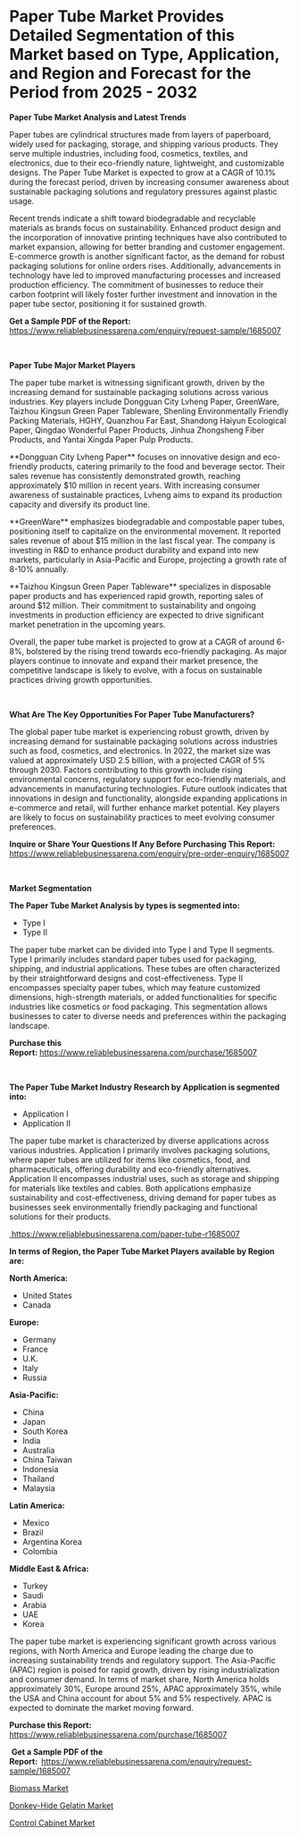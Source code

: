<p><h1>Paper Tube Market Provides Detailed Segmentation of this Market based on Type, Application, and Region and Forecast for the Period from 2025 - 2032</h1></p><p><strong>Paper Tube Market Analysis and Latest Trends</strong></p>
<p><p>Paper tubes are cylindrical structures made from layers of paperboard, widely used for packaging, storage, and shipping various products. They serve multiple industries, including food, cosmetics, textiles, and electronics, due to their eco-friendly nature, lightweight, and customizable designs. The Paper Tube Market is expected to grow at a CAGR of 10.1% during the forecast period, driven by increasing consumer awareness about sustainable packaging solutions and regulatory pressures against plastic usage.</p><p>Recent trends indicate a shift toward biodegradable and recyclable materials as brands focus on sustainability. Enhanced product design and the incorporation of innovative printing techniques have also contributed to market expansion, allowing for better branding and customer engagement. E-commerce growth is another significant factor, as the demand for robust packaging solutions for online orders rises. Additionally, advancements in technology have led to improved manufacturing processes and increased production efficiency. The commitment of businesses to reduce their carbon footprint will likely foster further investment and innovation in the paper tube sector, positioning it for sustained growth.</p></p>
<p><strong>Get a Sample PDF of the Report:&nbsp;</strong> <a href="https://www.reliablebusinessarena.com/enquiry/request-sample/1685007?utm_campaign=2146&utm_medium=2&utm_source=Github&utm_content=ia&utm_term=26032025&utm_id=paper-tube">https://www.reliablebusinessarena.com/enquiry/request-sample/1685007</a></p>
<p>&nbsp;</p>
<p><strong>Paper Tube Major Market Players</strong></p>
<p><p>The paper tube market is witnessing significant growth, driven by the increasing demand for sustainable packaging solutions across various industries. Key players include Dongguan City Lvheng Paper, GreenWare, Taizhou Kingsun Green Paper Tableware, Shenling Environmentally Friendly Packing Materials, HGHY, Quanzhou Far East, Shandong Haiyun Ecological Paper, Qingdao Wonderful Paper Products, Jinhua Zhongsheng Fiber Products, and Yantai Xingda Paper Pulp Products.</p><p>**Dongguan City Lvheng Paper** focuses on innovative design and eco-friendly products, catering primarily to the food and beverage sector. Their sales revenue has consistently demonstrated growth, reaching approximately $10 million in recent years. With increasing consumer awareness of sustainable practices, Lvheng aims to expand its production capacity and diversify its product line.</p><p>**GreenWare** emphasizes biodegradable and compostable paper tubes, positioning itself to capitalize on the environmental movement. It reported sales revenue of about $15 million in the last fiscal year. The company is investing in R&D to enhance product durability and expand into new markets, particularly in Asia-Pacific and Europe, projecting a growth rate of 8-10% annually.</p><p>**Taizhou Kingsun Green Paper Tableware** specializes in disposable paper products and has experienced rapid growth, reporting sales of around $12 million. Their commitment to sustainability and ongoing investments in production efficiency are expected to drive significant market penetration in the upcoming years.</p><p>Overall, the paper tube market is projected to grow at a CAGR of around 6-8%, bolstered by the rising trend towards eco-friendly packaging. As major players continue to innovate and expand their market presence, the competitive landscape is likely to evolve, with a focus on sustainable practices driving growth opportunities.</p></p>
<p>&nbsp;</p>
<p><strong>What Are The Key Opportunities For Paper Tube Manufacturers?</strong></p>
<p><p>The global paper tube market is experiencing robust growth, driven by increasing demand for sustainable packaging solutions across industries such as food, cosmetics, and electronics. In 2022, the market size was valued at approximately USD 2.5 billion, with a projected CAGR of 5% through 2030. Factors contributing to this growth include rising environmental concerns, regulatory support for eco-friendly materials, and advancements in manufacturing technologies. Future outlook indicates that innovations in design and functionality, alongside expanding applications in e-commerce and retail, will further enhance market potential. Key players are likely to focus on sustainability practices to meet evolving consumer preferences.</p></p>
<p><strong>Inquire or Share Your Questions If Any Before Purchasing This Report:</strong> <a href="https://www.reliablebusinessarena.com/enquiry/pre-order-enquiry/1685007?utm_campaign=2146&utm_medium=2&utm_source=Github&utm_content=ia&utm_term=26032025&utm_id=paper-tube">https://www.reliablebusinessarena.com/enquiry/pre-order-enquiry/1685007</a></p>
<p>&nbsp;</p>
<p><strong>Market Segmentation</strong></p>
<p><strong>The Paper Tube Market Analysis by types is segmented into:</strong></p>
<p><ul><li>Type I</li><li>Type II</li></ul></p>
<p><p>The paper tube market can be divided into Type I and Type II segments. Type I primarily includes standard paper tubes used for packaging, shipping, and industrial applications. These tubes are often characterized by their straightforward designs and cost-effectiveness. Type II encompasses specialty paper tubes, which may feature customized dimensions, high-strength materials, or added functionalities for specific industries like cosmetics or food packaging. This segmentation allows businesses to cater to diverse needs and preferences within the packaging landscape.</p></p>
<p><strong>Purchase this Report:&nbsp;</strong><a href="https://www.reliablebusinessarena.com/purchase/1685007?utm_campaign=2146&utm_medium=2&utm_source=Github&utm_content=ia&utm_term=26032025&utm_id=paper-tube">https://www.reliablebusinessarena.com/purchase/1685007</a></p>
<p>&nbsp;</p>
<p><strong>The Paper Tube Market Industry Research by Application is segmented into:</strong></p>
<p><ul><li>Application I</li><li>Application II</li></ul></p>
<p><p>The paper tube market is characterized by diverse applications across various industries. Application I primarily involves packaging solutions, where paper tubes are utilized for items like cosmetics, food, and pharmaceuticals, offering durability and eco-friendly alternatives. Application II encompasses industrial uses, such as storage and shipping for materials like textiles and cables. Both applications emphasize sustainability and cost-effectiveness, driving demand for paper tubes as businesses seek environmentally friendly packaging and functional solutions for their products.</p></p>
<p><a href="https://www.reliablebusinessarena.com/paper-tube-r1685007?utm_campaign=2146&utm_medium=2&utm_source=Github&utm_content=ia&utm_term=26032025&utm_id=paper-tube">&nbsp;https://www.reliablebusinessarena.com/paper-tube-r1685007</a></p>
<p><strong>In terms of Region, the Paper Tube Market Players available by Region are:</strong></p>
<p>
    <p> <strong> North America: </strong>
        <ul>
            <li>United States</li>
            <li>Canada</li>
        </ul>
        </p> 
    <p> <strong> Europe: </strong>
        <ul>
            <li>Germany</li>
            <li>France</li>
            <li>U.K.</li>
            <li>Italy</li>
            <li>Russia</li>
        </ul>
        </p> 
    <p> <strong> Asia-Pacific: </strong>
        <ul>
            <li>China</li>
            <li>Japan</li>
            <li>South Korea</li>
            <li>India</li>
            <li>Australia</li>
            <li>China Taiwan</li>
            <li>Indonesia</li>
            <li>Thailand</li>
            <li>Malaysia</li>
        </ul>
        </p> 
    <p> <strong> Latin America: </strong>
        <ul>
            <li>Mexico</li>
            <li>Brazil</li>
            <li>Argentina Korea</li>
            <li>Colombia</li>
        </ul>
        </p> 
    <p> <strong> Middle East & Africa: </strong>
        <ul>
            <li>Turkey</li>
            <li>Saudi</li>
            <li>Arabia</li>
            <li>UAE</li>
            <li>Korea</li>
        </ul>
    </p>
    </p>
<p><p>The paper tube market is experiencing significant growth across various regions, with North America and Europe leading the charge due to increasing sustainability trends and regulatory support. The Asia-Pacific (APAC) region is poised for rapid growth, driven by rising industrialization and consumer demand. In terms of market share, North America holds approximately 30%, Europe around 25%, APAC approximately 35%, while the USA and China account for about 5% and 5% respectively. APAC is expected to dominate the market moving forward.</p></p>
<p><strong>Purchase this Report: </strong><a href="https://www.reliablebusinessarena.com/purchase/1685007?utm_campaign=2146&utm_medium=2&utm_source=Github&utm_content=ia&utm_term=26032025&utm_id=paper-tube">https://www.reliablebusinessarena.com/purchase/1685007</a></p>
<p>&nbsp;<strong>Get a Sample PDF of the Report:&nbsp;&nbsp;</strong><a href="https://www.reliablebusinessarena.com/enquiry/request-sample/1685007?utm_campaign=2146&utm_medium=2&utm_source=Github&utm_content=ia&utm_term=26032025&utm_id=paper-tube">https://www.reliablebusinessarena.com/enquiry/request-sample/1685007</a></p>
<p><strong></strong></p>
<p><p><a href="https://github.com/balbajagatr1/Market-Research-Report-List-1/blob/main/biomass-market.md?utm_campaign=2146&utm_medium=2&utm_source=Github&utm_content=ia&utm_term=26032025&utm_id=paper-tube">Biomass Market</a></p><p><a href="https://github.com/PeterParrish5/Market-Research-Report-List-7/blob/main/donkey-hide-gelatin-market.md?utm_campaign=2146&utm_medium=2&utm_source=Github&utm_content=ia&utm_term=26032025&utm_id=paper-tube">Donkey-Hide Gelatin Market</a></p><p><a href="https://github.com/aloyoarmahvr/Market-Research-Report-List-1/blob/main/control-cabinet-market.md?utm_campaign=2146&utm_medium=2&utm_source=Github&utm_content=ia&utm_term=26032025&utm_id=paper-tube">Control Cabinet Market</a></p></p>